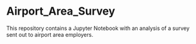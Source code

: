 # Airport_Area_Survey
This repository contains a Jupyter Notebook with an analysis of a survey sent out to airport area employers.
